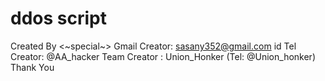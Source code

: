 # ddos script
Created By <~special~><esmit>
Gmail Creator: sasany352@gmail.com
id Tel Creator: @AA_hacker
Team Creator : Union_Honker (Tel: @Union_honker)
Thank You

